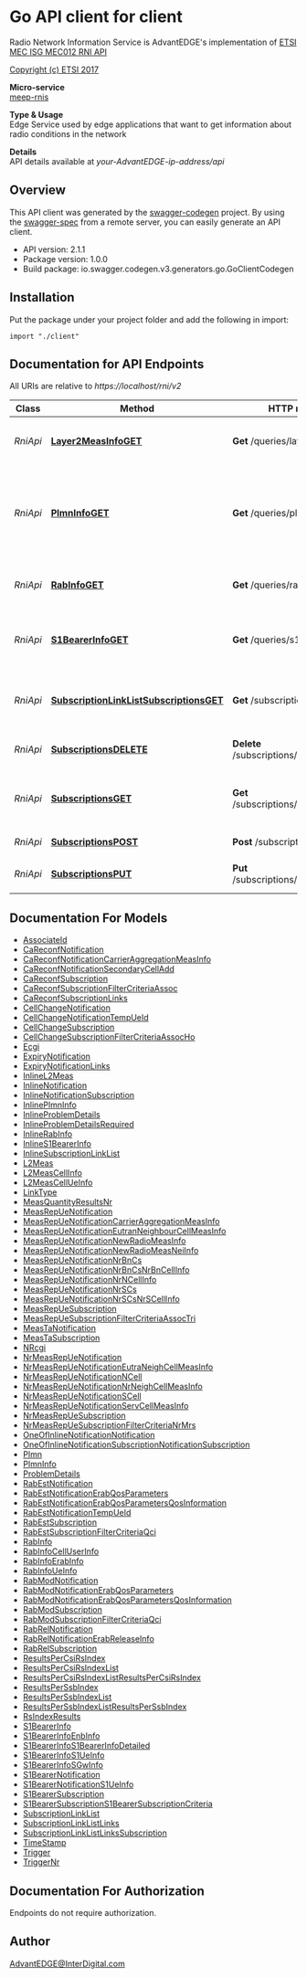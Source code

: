 # Go API client for client

Radio Network Information Service is AdvantEDGE's implementation of [ETSI MEC ISG MEC012 RNI API](http://www.etsi.org/deliver/etsi_gs/MEC/001_099/012/02.01.01_60/gs_MEC012v020101p.pdf) <p>[Copyright (c) ETSI 2017](https://forge.etsi.org/etsi-forge-copyright-notice.txt) <p>**Micro-service**<br>[meep-rnis](https://github.com/InterDigitalInc/AdvantEDGE/tree/master/go-apps/meep-rnis) <p>**Type & Usage**<br>Edge Service used by edge applications that want to get information about radio conditions in the network <p>**Details**<br>API details available at _your-AdvantEDGE-ip-address/api_

## Overview
This API client was generated by the [swagger-codegen](https://github.com/swagger-api/swagger-codegen) project.  By using the [swagger-spec](https://github.com/swagger-api/swagger-spec) from a remote server, you can easily generate an API client.

- API version: 2.1.1
- Package version: 1.0.0
- Build package: io.swagger.codegen.v3.generators.go.GoClientCodegen

## Installation
Put the package under your project folder and add the following in import:
```golang
import "./client"
```

## Documentation for API Endpoints

All URIs are relative to *https://localhost/rni/v2*

Class | Method | HTTP request | Description
------------ | ------------- | ------------- | -------------
*RniApi* | [**Layer2MeasInfoGET**](docs/RniApi.md#layer2measinfoget) | **Get** /queries/layer2_meas | Retrieve information on layer 2 measurements
*RniApi* | [**PlmnInfoGET**](docs/RniApi.md#plmninfoget) | **Get** /queries/plmn_info | Retrieve information on the underlying Mobile Network that the MEC application is associated to
*RniApi* | [**RabInfoGET**](docs/RniApi.md#rabinfoget) | **Get** /queries/rab_info | Retrieve information on Radio Access Bearers
*RniApi* | [**S1BearerInfoGET**](docs/RniApi.md#s1bearerinfoget) | **Get** /queries/s1_bearer_info | Retrieve S1-U bearer information related to specific UE(s)
*RniApi* | [**SubscriptionLinkListSubscriptionsGET**](docs/RniApi.md#subscriptionlinklistsubscriptionsget) | **Get** /subscriptions | Retrieve information on subscriptions for notifications
*RniApi* | [**SubscriptionsDELETE**](docs/RniApi.md#subscriptionsdelete) | **Delete** /subscriptions/{subscriptionId} | Cancel an existing subscription
*RniApi* | [**SubscriptionsGET**](docs/RniApi.md#subscriptionsget) | **Get** /subscriptions/{subscriptionId} | Retrieve information on current specific subscription
*RniApi* | [**SubscriptionsPOST**](docs/RniApi.md#subscriptionspost) | **Post** /subscriptions | Create a new subscription
*RniApi* | [**SubscriptionsPUT**](docs/RniApi.md#subscriptionsput) | **Put** /subscriptions/{subscriptionId} | Modify an existing subscription


## Documentation For Models

 - [AssociateId](docs/AssociateId.md)
 - [CaReconfNotification](docs/CaReconfNotification.md)
 - [CaReconfNotificationCarrierAggregationMeasInfo](docs/CaReconfNotificationCarrierAggregationMeasInfo.md)
 - [CaReconfNotificationSecondaryCellAdd](docs/CaReconfNotificationSecondaryCellAdd.md)
 - [CaReconfSubscription](docs/CaReconfSubscription.md)
 - [CaReconfSubscriptionFilterCriteriaAssoc](docs/CaReconfSubscriptionFilterCriteriaAssoc.md)
 - [CaReconfSubscriptionLinks](docs/CaReconfSubscriptionLinks.md)
 - [CellChangeNotification](docs/CellChangeNotification.md)
 - [CellChangeNotificationTempUeId](docs/CellChangeNotificationTempUeId.md)
 - [CellChangeSubscription](docs/CellChangeSubscription.md)
 - [CellChangeSubscriptionFilterCriteriaAssocHo](docs/CellChangeSubscriptionFilterCriteriaAssocHo.md)
 - [Ecgi](docs/Ecgi.md)
 - [ExpiryNotification](docs/ExpiryNotification.md)
 - [ExpiryNotificationLinks](docs/ExpiryNotificationLinks.md)
 - [InlineL2Meas](docs/InlineL2Meas.md)
 - [InlineNotification](docs/InlineNotification.md)
 - [InlineNotificationSubscription](docs/InlineNotificationSubscription.md)
 - [InlinePlmnInfo](docs/InlinePlmnInfo.md)
 - [InlineProblemDetails](docs/InlineProblemDetails.md)
 - [InlineProblemDetailsRequired](docs/InlineProblemDetailsRequired.md)
 - [InlineRabInfo](docs/InlineRabInfo.md)
 - [InlineS1BearerInfo](docs/InlineS1BearerInfo.md)
 - [InlineSubscriptionLinkList](docs/InlineSubscriptionLinkList.md)
 - [L2Meas](docs/L2Meas.md)
 - [L2MeasCellInfo](docs/L2MeasCellInfo.md)
 - [L2MeasCellUeInfo](docs/L2MeasCellUeInfo.md)
 - [LinkType](docs/LinkType.md)
 - [MeasQuantityResultsNr](docs/MeasQuantityResultsNr.md)
 - [MeasRepUeNotification](docs/MeasRepUeNotification.md)
 - [MeasRepUeNotificationCarrierAggregationMeasInfo](docs/MeasRepUeNotificationCarrierAggregationMeasInfo.md)
 - [MeasRepUeNotificationEutranNeighbourCellMeasInfo](docs/MeasRepUeNotificationEutranNeighbourCellMeasInfo.md)
 - [MeasRepUeNotificationNewRadioMeasInfo](docs/MeasRepUeNotificationNewRadioMeasInfo.md)
 - [MeasRepUeNotificationNewRadioMeasNeiInfo](docs/MeasRepUeNotificationNewRadioMeasNeiInfo.md)
 - [MeasRepUeNotificationNrBnCs](docs/MeasRepUeNotificationNrBnCs.md)
 - [MeasRepUeNotificationNrBnCsNrBnCellInfo](docs/MeasRepUeNotificationNrBnCsNrBnCellInfo.md)
 - [MeasRepUeNotificationNrNCellInfo](docs/MeasRepUeNotificationNrNCellInfo.md)
 - [MeasRepUeNotificationNrSCs](docs/MeasRepUeNotificationNrSCs.md)
 - [MeasRepUeNotificationNrSCsNrSCellInfo](docs/MeasRepUeNotificationNrSCsNrSCellInfo.md)
 - [MeasRepUeSubscription](docs/MeasRepUeSubscription.md)
 - [MeasRepUeSubscriptionFilterCriteriaAssocTri](docs/MeasRepUeSubscriptionFilterCriteriaAssocTri.md)
 - [MeasTaNotification](docs/MeasTaNotification.md)
 - [MeasTaSubscription](docs/MeasTaSubscription.md)
 - [NRcgi](docs/NRcgi.md)
 - [NrMeasRepUeNotification](docs/NrMeasRepUeNotification.md)
 - [NrMeasRepUeNotificationEutraNeighCellMeasInfo](docs/NrMeasRepUeNotificationEutraNeighCellMeasInfo.md)
 - [NrMeasRepUeNotificationNCell](docs/NrMeasRepUeNotificationNCell.md)
 - [NrMeasRepUeNotificationNrNeighCellMeasInfo](docs/NrMeasRepUeNotificationNrNeighCellMeasInfo.md)
 - [NrMeasRepUeNotificationSCell](docs/NrMeasRepUeNotificationSCell.md)
 - [NrMeasRepUeNotificationServCellMeasInfo](docs/NrMeasRepUeNotificationServCellMeasInfo.md)
 - [NrMeasRepUeSubscription](docs/NrMeasRepUeSubscription.md)
 - [NrMeasRepUeSubscriptionFilterCriteriaNrMrs](docs/NrMeasRepUeSubscriptionFilterCriteriaNrMrs.md)
 - [OneOfInlineNotificationNotification](docs/OneOfInlineNotificationNotification.md)
 - [OneOfInlineNotificationSubscriptionNotificationSubscription](docs/OneOfInlineNotificationSubscriptionNotificationSubscription.md)
 - [Plmn](docs/Plmn.md)
 - [PlmnInfo](docs/PlmnInfo.md)
 - [ProblemDetails](docs/ProblemDetails.md)
 - [RabEstNotification](docs/RabEstNotification.md)
 - [RabEstNotificationErabQosParameters](docs/RabEstNotificationErabQosParameters.md)
 - [RabEstNotificationErabQosParametersQosInformation](docs/RabEstNotificationErabQosParametersQosInformation.md)
 - [RabEstNotificationTempUeId](docs/RabEstNotificationTempUeId.md)
 - [RabEstSubscription](docs/RabEstSubscription.md)
 - [RabEstSubscriptionFilterCriteriaQci](docs/RabEstSubscriptionFilterCriteriaQci.md)
 - [RabInfo](docs/RabInfo.md)
 - [RabInfoCellUserInfo](docs/RabInfoCellUserInfo.md)
 - [RabInfoErabInfo](docs/RabInfoErabInfo.md)
 - [RabInfoUeInfo](docs/RabInfoUeInfo.md)
 - [RabModNotification](docs/RabModNotification.md)
 - [RabModNotificationErabQosParameters](docs/RabModNotificationErabQosParameters.md)
 - [RabModNotificationErabQosParametersQosInformation](docs/RabModNotificationErabQosParametersQosInformation.md)
 - [RabModSubscription](docs/RabModSubscription.md)
 - [RabModSubscriptionFilterCriteriaQci](docs/RabModSubscriptionFilterCriteriaQci.md)
 - [RabRelNotification](docs/RabRelNotification.md)
 - [RabRelNotificationErabReleaseInfo](docs/RabRelNotificationErabReleaseInfo.md)
 - [RabRelSubscription](docs/RabRelSubscription.md)
 - [ResultsPerCsiRsIndex](docs/ResultsPerCsiRsIndex.md)
 - [ResultsPerCsiRsIndexList](docs/ResultsPerCsiRsIndexList.md)
 - [ResultsPerCsiRsIndexListResultsPerCsiRsIndex](docs/ResultsPerCsiRsIndexListResultsPerCsiRsIndex.md)
 - [ResultsPerSsbIndex](docs/ResultsPerSsbIndex.md)
 - [ResultsPerSsbIndexList](docs/ResultsPerSsbIndexList.md)
 - [ResultsPerSsbIndexListResultsPerSsbIndex](docs/ResultsPerSsbIndexListResultsPerSsbIndex.md)
 - [RsIndexResults](docs/RsIndexResults.md)
 - [S1BearerInfo](docs/S1BearerInfo.md)
 - [S1BearerInfoEnbInfo](docs/S1BearerInfoEnbInfo.md)
 - [S1BearerInfoS1BearerInfoDetailed](docs/S1BearerInfoS1BearerInfoDetailed.md)
 - [S1BearerInfoS1UeInfo](docs/S1BearerInfoS1UeInfo.md)
 - [S1BearerInfoSGwInfo](docs/S1BearerInfoSGwInfo.md)
 - [S1BearerNotification](docs/S1BearerNotification.md)
 - [S1BearerNotificationS1UeInfo](docs/S1BearerNotificationS1UeInfo.md)
 - [S1BearerSubscription](docs/S1BearerSubscription.md)
 - [S1BearerSubscriptionS1BearerSubscriptionCriteria](docs/S1BearerSubscriptionS1BearerSubscriptionCriteria.md)
 - [SubscriptionLinkList](docs/SubscriptionLinkList.md)
 - [SubscriptionLinkListLinks](docs/SubscriptionLinkListLinks.md)
 - [SubscriptionLinkListLinksSubscription](docs/SubscriptionLinkListLinksSubscription.md)
 - [TimeStamp](docs/TimeStamp.md)
 - [Trigger](docs/Trigger.md)
 - [TriggerNr](docs/TriggerNr.md)


## Documentation For Authorization
 Endpoints do not require authorization.


## Author

AdvantEDGE@InterDigital.com

